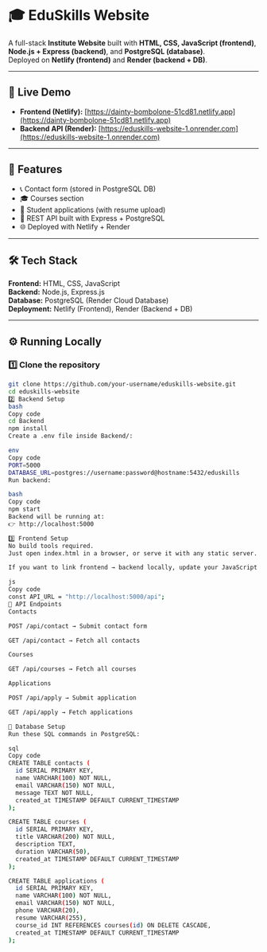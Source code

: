 # 🎓 EduSkills Website

A full-stack **Institute Website** built with **HTML, CSS, JavaScript (frontend)**, **Node.js + Express (backend)**, and **PostgreSQL (database)**.  
Deployed on **Netlify (frontend)** and **Render (backend + DB)**.

---

## 🚀 Live Demo

- **Frontend (Netlify):** [https://dainty-bombolone-51cd81.netlify.app](https://dainty-bombolone-51cd81.netlify.app)  
- **Backend API (Render):** [https://eduskills-website-1.onrender.com](https://eduskills-website-1.onrender.com)  

---

## 📌 Features

- 📞 Contact form (stored in PostgreSQL DB)  
- 🎓 Courses section  
- 📝 Student applications (with resume upload)  
- 🔗 REST API built with Express + PostgreSQL  
- 🌐 Deployed with Netlify + Render  

---

## 🛠️ Tech Stack

**Frontend:** HTML, CSS, JavaScript  
**Backend:** Node.js, Express.js  
**Database:** PostgreSQL (Render Cloud Database)  
**Deployment:** Netlify (Frontend), Render (Backend + DB)  

---

## ⚙️ Running Locally

### 1️⃣ Clone the repository
```bash
git clone https://github.com/your-username/eduskills-website.git
cd eduskills-website
2️⃣ Backend Setup
bash
Copy code
cd Backend
npm install
Create a .env file inside Backend/:

env
Copy code
PORT=5000
DATABASE_URL=postgres://username:password@hostname:5432/eduskills
Run backend:

bash
Copy code
npm start
Backend will be running at:
👉 http://localhost:5000

3️⃣ Frontend Setup
No build tools required.
Just open index.html in a browser, or serve it with any static server.

If you want to link frontend → backend locally, update your JavaScript fetch URLs:

js
Copy code
const API_URL = "http://localhost:5000/api";
📡 API Endpoints
Contacts

POST /api/contact → Submit contact form

GET /api/contact → Fetch all contacts

Courses

GET /api/courses → Fetch all courses

Applications

POST /api/apply → Submit application

GET /api/apply → Fetch applications

📂 Database Setup
Run these SQL commands in PostgreSQL:

sql
Copy code
CREATE TABLE contacts (
  id SERIAL PRIMARY KEY,
  name VARCHAR(100) NOT NULL,
  email VARCHAR(150) NOT NULL,
  message TEXT NOT NULL,
  created_at TIMESTAMP DEFAULT CURRENT_TIMESTAMP
);

CREATE TABLE courses (
  id SERIAL PRIMARY KEY,
  title VARCHAR(200) NOT NULL,
  description TEXT,
  duration VARCHAR(50),
  created_at TIMESTAMP DEFAULT CURRENT_TIMESTAMP
);

CREATE TABLE applications (
  id SERIAL PRIMARY KEY,
  name VARCHAR(100) NOT NULL,
  email VARCHAR(150) NOT NULL,
  phone VARCHAR(20),
  resume VARCHAR(255),
  course_id INT REFERENCES courses(id) ON DELETE CASCADE,
  created_at TIMESTAMP DEFAULT CURRENT_TIMESTAMP
);
